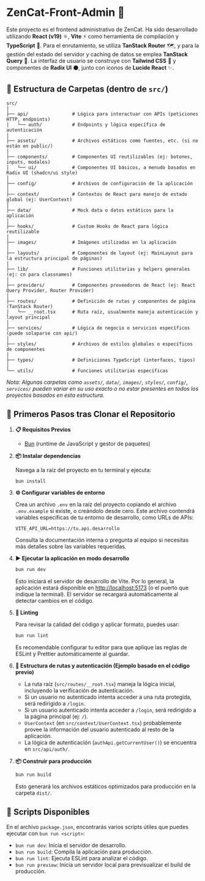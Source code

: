 # ZenCat-Front-Admin 🚀

Este proyecto es el frontend administrativo de ZenCat. Ha sido desarrollado utilizando **React (v19)** ⚛️, **Vite** ⚡ como herramienta de compilación y **TypeScript** 🔵. Para el enrutamiento, se utiliza **TanStack Router** 🗺️, y para la gestión del estado del servidor y caching de datos se emplea **TanStack Query** 🔄. La interfaz de usuario se construye con **Tailwind CSS** 🎨 y componentes de **Radix UI** ⚫, junto con iconos de **Lucide React** ✨.

## 📁 Estructura de Carpetas (dentro de `src/`)

```
src/
│
├── api/                # Lógica para interactuar con APIs (peticiones HTTP, endpoints)
│   └── auth/           # Endpoints y lógica específica de autenticación
│
├── assets/             # Archivos estáticos como fuentes, etc. (si no están en public/)
│
├── components/         # Componentes UI reutilizables (ej: botones, inputs, modales)
│   └── ui/             # Componentes UI básicos, a menudo basados en Radix UI (shadcn/ui style)
│
├── config/             # Archivos de configuración de la aplicación
│
├── context/            # Contextos de React para manejo de estado global (ej: UserContext)
│
├── data/               # Mock data o datos estáticos para la aplicación
│
├── hooks/              # Custom Hooks de React para lógica reutilizable
│
├── images/             # Imágenes utilizadas en la aplicación
│
├── layouts/            # Componentes de layout (ej: MainLayout para la estructura principal de páginas)
│
├── lib/                # Funciones utilitarias y helpers generales (ej: cn para classnames)
│
├── providers/          # Componentes proveedores de React (ej: React Query Provider, Router Provider)
│
├── routes/             # Definición de rutas y componentes de página (TanStack Router)
│   └── __root.tsx      # Ruta raíz, usualmente maneja autenticación y layout principal
│
├── services/           # Lógica de negocio o servicios específicos (puede solaparse con api/)
│
├── styles/             # Archivos de estilos globales o específicos de componentes
│
├── types/              # Definiciones TypeScript (interfaces, tipos)
│
└── utils/              # Funciones utilitarias específicas
```
*Nota: Algunas carpetas como `assets/`, `data/`, `images/`, `styles/`, `config/`, `services/` pueden variar en su uso exacto o no estar presentes en todos los proyectos basados en esta estructura.*

## 🏁 Primeros Pasos tras Clonar el Repositorio

1.  **📋 Requisitos Previos**
    *   [Bun](https://bun.sh/) (runtime de JavaScript y gestor de paquetes)

2.  **📦 Instalar dependencias**

    Navega a la raíz del proyecto en tu terminal y ejecuta:
    ```bash
    bun install
    ```

3.  **⚙️ Configurar variables de entorno**

    Crea un archivo `.env` en la raíz del proyecto copiando el archivo `.env.example` si existe, o creándolo desde cero.
    Este archivo contendrá variables específicas de tu entorno de desarrollo, como URLs de APIs:
    ```
    VITE_API_URL=https://tu.api.desarrollo
    ```
    Consulta la documentación interna o pregunta al equipo si necesitas más detalles sobre las variables requeridas.

4.  **▶️ Ejecutar la aplicación en modo desarrollo**
    ```bash
    bun run dev
    ```
    Esto iniciará el servidor de desarrollo de Vite. Por lo general, la aplicación estará disponible en [http://localhost:5173](http://localhost:5173) (o el puerto que indique la terminal). El servidor se recargará automáticamente al detectar cambios en el código.

5.  **🧹 Linting**

    Para revisar la calidad del código y aplicar formato, puedes usar:
    ```bash
    bun run lint
    ```
    Es recomendable configurar tu editor para que aplique las reglas de ESLint y Prettier automáticamente al guardar.

6.  **🔑 Estructura de rutas y autenticación (Ejemplo basado en el código previo)**
    *   La ruta raíz (`src/routes/__root.tsx`) maneja la lógica inicial, incluyendo la verificación de autenticación.
    *   Si un usuario no autenticado intenta acceder a una ruta protegida, será redirigido a `/login`.
    *   Si un usuario autenticado intenta acceder a `/login`, será redirigido a la página principal (ej: `/`).
    *   `UserContext` (en `src/context/UserContext.tsx`) probablemente provee la información del usuario autenticado al resto de la aplicación.
    *   La lógica de autenticación (`authApi.getCurrentUser()`) se encuentra en `src/api/auth/`.

7.  **📦 Construir para producción**
    ```bash
    bun run build
    ```
    Esto generará los archivos estáticos optimizados para producción en la carpeta `dist/`.

## 📜 Scripts Disponibles

En el archivo `package.json`, encontrarás varios scripts útiles que puedes ejecutar con `bun run <script>`:

*   `bun run dev`: Inicia el servidor de desarrollo.
*   `bun run build`: Compila la aplicación para producción.
*   `bun run lint`: Ejecuta ESLint para analizar el código.
*   `bun run preview`: Inicia un servidor local para previsualizar el build de producción.
